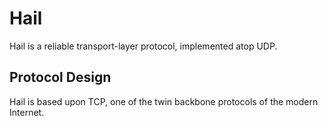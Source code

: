 # Hail
Hail is a reliable transport-layer protocol, implemented atop UDP. 


## Protocol Design 

Hail is based upon TCP, one of the twin backbone protocols of the
modern Internet. 



